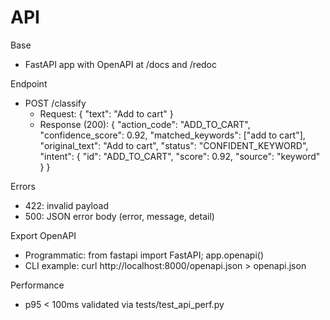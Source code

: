# API

Base
- FastAPI app with OpenAPI at /docs and /redoc

Endpoint
- POST /classify
  - Request: { "text": "Add to cart" }
  - Response (200):
    {
      "action_code": "ADD_TO_CART",
      "confidence_score": 0.92,
      "matched_keywords": ["add to cart"],
      "original_text": "Add to cart",
      "status": "CONFIDENT_KEYWORD",
      "intent": { "id": "ADD_TO_CART", "score": 0.92, "source": "keyword" }
    }

Errors
- 422: invalid payload
- 500: JSON error body (error, message, detail)

Export OpenAPI
- Programmatic: from fastapi import FastAPI; app.openapi()
- CLI example: curl http://localhost:8000/openapi.json > openapi.json

Performance
- p95 < 100ms validated via tests/test_api_perf.py
